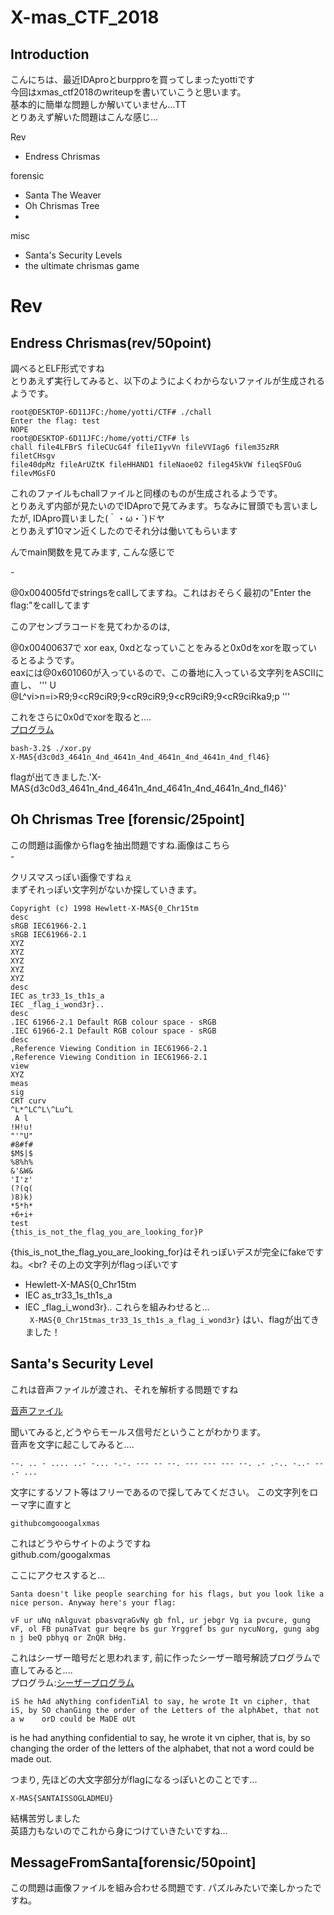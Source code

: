 # X-mas_CTF_2018

## Introduction

こんにちは、最近IDAproとburpproを買ってしまったyottiです<br>
今回はxmas_ctf2018のwriteupを書いていこうと思います。<br>
基本的に簡単な問題しか解いていません...TT<br>
とりあえず解いた問題はこんな感じ...

Rev
 - Endress Chrismas

forensic
 - Santa The Weaver
 - Oh Chrismas Tree
 - 

misc
 - Santa's Security Levels
 - the ultimate chrismas game


# Rev
## Endress Chrismas(rev/50point)
調べるとELF形式ですね<br>
とりあえず実行してみると、以下のようによくわからないファイルが生成されるようです。
```
root@DESKTOP-6D11JFC:/home/yotti/CTF# ./chall
Enter the flag: test
NOPE
root@DESKTOP-6D11JFC:/home/yotti/CTF# ls
chall file4LFBrS fileCUcG4f fileI1yvVn fileVVIag6 filem35zRR filetCHsgv
file40dpMz fileArUZtK fileHHAND1 fileNaoe02 fileg45kVW fileqSFOuG filevMGsFO
```
これのファイルもchallファイルと同様のものが生成されるようです。<br>
とりあえず内部が見たいのでIDAproで見てみます。ちなみに冒頭でも言いましたが, IDApro買いました(｀・ω・´)ドヤ<br>とりあえず10マン近くしたのでそれ分は働いてもらいます<br>

んでmain関数を見てみます, こんな感じで


-[](https://github.com/yottii/CTF/blob/master/writeup/20181221_x-masCTF2018/img/rev.png)

@0x004005fdでstringsをcallしてますね。これはおそらく最初の"Enter the flag:"をcallしてます<br>

このアセンブラコードを見てわかるのは, 

@0x00400637で xor eax, 0xdとなっていことをみると0x0dをxorを取っているとるようです。<br>
eaxには@0x601060が入っているので、この番地に入っている文字列をASCIIに直し、
'''
U @L^vi>n=i>R9;9<cR9ciR9;9<cR9ciR9;9<cR9ciR9;9<cR9ciRka9;p
'''

これをさらに0x0dでxorを取ると....<br>
[プログラム]()
```
bash-3.2$ ./xor.py
X-MAS{d3c0d3_4641n_4nd_4641n_4nd_4641n_4nd_4641n_4nd_fl46}
```

flagが出てきました.'X-MAS{d3c0d3_4641n_4nd_4641n_4nd_4641n_4nd_4641n_4nd_fl46}'



## Oh Chrismas Tree [forensic/25point]

この問題は画像からflagを抽出問題ですね.画像はこちら<br>
-[](https://github.com/yottii/CTF/blob/master/writeup/20181221_x-masCTF2018/file/MerryChristmas.jpg)

クリスマスっぽい画像ですねぇ<br>
まずそれっぽい文字列がないか探していきます。
```
Copyright (c) 1998 Hewlett-X-MAS{0_Chr15tm
desc
sRGB IEC61966-2.1
sRGB IEC61966-2.1
XYZ
XYZ
XYZ
XYZ
XYZ
desc
IEC as_tr33_1s_th1s_a
IEC _flag_i_wond3r}..
desc
.IEC 61966-2.1 Default RGB colour space - sRGB
.IEC 61966-2.1 Default RGB colour space - sRGB
desc
,Reference Viewing Condition in IEC61966-2.1
,Reference Viewing Condition in IEC61966-2.1
view
XYZ
meas
sig
CRT curv
^L*^LC^L\^Lu^L
 A l
!H!u!
"'"U"
#8#f#
$M$|$
%8%h%
&'&W&
'I'z'
(?(q(
)8)k)
*5*h*
+6+i+
test
{this_is_not_the_flag_you_are_looking_for}P
```
{this_is_not_the_flag_you_are_looking_for}はそれっぽいデスが完全にfakeですね。<br?
その上の文字列がflagっぽいです<br>
 - Hewlett-X-MAS{0_Chr15tm 
 - IEC as_tr33_1s_th1s_a 
 - IEC _flag_i_wond3r}.. 
これらを組みわせると...<br>
` X-MAS{0_Chr15tmas_tr33_1s_th1s_a_flag_i_wond3r}`
はい、flagが出てきました！

## Santa's Security Level
これは音声ファイルが渡され、それを解析する問題ですね<br>

[音声ファイル](https://github.com/yottii/CTF/tree/master/writeup/20181221_x-masCTF2018/file/message.mp3)

聞いてみると,どうやらモールス信号だということがわかります。<br>
音声を文字に起こしてみると....

``` 
--. .. - .... ..- -... -.-. --- -- --. --- --- --- --. .- .-.. -..- -- .- ...
```

文字にするソフト等はフリーであるので探してみてください。
この文字列をローマ字に直すと
```
githubcomgooogalxmas
```

これはどうやらサイトのようですね<br>
github.com/googalxmas

ここにアクセスすると...

```
Santa doesn't like people searching for his flags, but you look like a nice person. Anyway here's your flag:

vF ur uNq nAlguvat pbasvqraGvNy gb fnl, ur jebgr Vg ia pvcure, gung vF, ol FB punaTvat gur beqre bs gur Yrggref bs gur nycuNorg, gung abg n j beQ pbhyq or ZnQR bHg.
```

これはシーザー暗号だと思われます, 前に作ったシーザー暗号解読プログラムで直してみると....<br>
プログラム:[シーザープログラム](https://github.com/yottii/SecurityTools/blob/master/rot/rot.py)

```
iS he hAd aNything confidenTiAl to say, he wrote It vn cipher, that iS, by SO chanGing the order of the Letters of the alphAbet, that not a w    orD could be MaDE oUt
```

is he had anything confidential to say, he wrote it vn cipher, that is, by so changing the order of the letters of the alphabet, that not a word could be made out.

つまり, 先ほどの大文字部分がflagになるっぽいとのことです...<br>

```
X-MAS{SANTAISSOGLADMEU}
```

結構苦労しました<br>
英語力もないのでこれから身につけていきたいですね...<br>


##  MessageFromSanta[forensic/50point]

この問題は画像ファイルを組み合わせる問題です.
パズルみたいで楽しかったですね。

